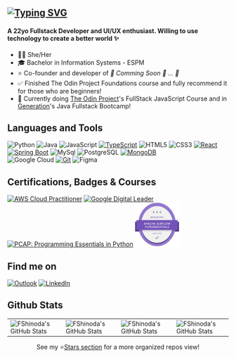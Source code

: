 [![Typing SVG](https://readme-typing-svg.herokuapp.com?font=Fira+Code&weight=700&size=28&duration=2500&pause=5000&color=FF5B50&random=false&width=750&height=44&lines=Greetings!+I'm+Fernanda+Shinoda+%F0%9F%91%8B)](https://git.io/typing-svg)
----
#### A 22yo Fullstack Developer and UI/UX enthusiast. Willing to use technology to create a better world :sparkles:

- :raising_hand_woman: She/Her <br>
- :mortar_board: Bachelor in Information Systems - ESPM <br>
- :star: Co-founder and developer of <i>:construction: Comming Soon :eyes: ... :construction:</i>
- :white_check_mark: Finished The Odin Project Foundations course and fully recommend it for those who are beginners!
- :dart: Currently doing [The Odin Project](https://www.theodinproject.com/)'s FullStack JavaScript Course and in [Generation](https://www.generation.org/)'s Java Fullstack Bootcamp!

## Languages and Tools
<!--
![FShinoda's Top Langs](https://github-readme-stats.vercel.app/api/top-langs/?username=FShinoda&layout=compact&title_color=ff1324&text_color=eeeeee&bg_color=111111&border_color=222222&include_all_commits=true&border_radius=0) 
-->

![Python](https://img.shields.io/badge/Python-14354C?style=flat-square&logo=python&logoColor=white)
![Java](https://img.shields.io/badge/Java-%23ED8B00.svg?style=flat-square&logo=openjdk&logoColor=white)
![JavaScript](https://img.shields.io/badge/JavaScript-d4bd02?style=flat-square&logo=javascript&logoColor=white)
[![TypeScript](https://img.shields.io/badge/TypeScript-3178C6?style=flat-square&logo=typescript&logoColor=fff)](#)
![HTML5](https://img.shields.io/badge/Html5-%23E34F26.svg?style=flat-square&logo=html5&logoColor=white)
![CSS3](https://img.shields.io/badge/Css3-%231572B6.svg?style=flat-square&logo=css3&logoColor=white)
[![React](https://img.shields.io/badge/React-%2320232a.svg?style=flat-square&logo=react&logoColor=%2361DAFB)](#)
[![Spring Boot](https://img.shields.io/badge/Spring%20Boot-6DB33F?style=flat-square&logo=springboot&logoColor=fff)](#)
![MySql](https://img.shields.io/badge/MySQL-0D9996?style=flat-square&logo=mysql&logoColor=white)
![PostgreSQL](https://img.shields.io/badge/Postgres-%23316192.svg?style=flat-square&logo=postgresql&logoColor=white)
[![MongoDB](https://img.shields.io/badge/MongoDB-%234ea94b.svg?style=flat-square&logo=mongodb&logoColor=white)](#)
<br>
![Google Cloud](https://img.shields.io/badge/Google%20Cloud-%234285F4.svg?style=flat-square&logo=google-cloud&logoColor=white)
[![Git](https://img.shields.io/badge/Git-F05032?style=flat-square&logo=git&logoColor=fff)](#)
![Figma](https://img.shields.io/badge/Figma-F24E1E?style=flat-square&logo=figma&logoColor=white)

## Certifications, Badges & Courses

<a href="https://drive.google.com/file/d/16CwADvhwJUimWmLz5FfkDro9DToTAGE5/view" target="_blank" rel="noopener noreferrer"><img alt="AWS Cloud Practitioner" src="https://res.cloudinary.com/hy4kyit2a/f_auto,fl_lossy,q_70/learn/modules/aws-cloud-practitioner-certification-prep/learn-about-the-aws-certified-cloud-practitioner-exam/images/8ef555de1a79ee04d46f669f807e8626_8-e-63168-f-d-72-f-4272-8994-6779-eec-75-ce-9.png" width=100px height=100px /><a>
<a href="https://www.credential.net/26bf5f4f-6af3-49c9-94ef-357bb4b0acb2" target="_blank" rel="noopener noreferrer"><img alt="Google Digital Leader" src="https://templates.images.credential.net/16601179376516142147983414073734.png" width=100px height=100px /></a>
<a href="https://drive.google.com/file/d/1EsGf2IAg6XLFzw2LsK5eap6CIz6jLQFN/view" target="_blank" rel="noopener noreferrer"><img alt="PCAP: Programming Essentials in Python" src="https://home.pearsonvue.com/getattachment/Clients/Python-Institute/pcap-31-xx.png.aspx?lang=en-US&width=200&height=200" width=100px height=100px /></a>
<a href="https://www.credly.com/badges/a487277c-1b9a-4a0d-8166-d1e9247c92cf/linked_in_profile" target="_blank" rel="noopener noreferrer"><img alt="Astronomer Certification for Apache Airflow Fundamentals" src="./src/airflow-fundamentals-badge.png" width=100px height=100px /></a>

## Find me on
<a href="mailto:fernanda.shinoda@hotmail.com?subject=Message" target="_blank" rel="noopener noreferrer"><img alt="Outlook" src="https://img.shields.io/badge/Microsoft_Outlook-0078D4?style=flat-square&logo=microsoft-outlook&logoColor=white"/></a>
<a href="https://www.linkedin.com/in/fernanda-shinoda/" target="_blank" rel="noopener noreferrer"><img alt="LinkedIn" src="https://img.shields.io/badge/LinkedIn-0A66C2?style=flat-square&logo=linkedin&logoColor=fff"/></a>

## Github Stats
<table align="center" width="100%" height="100%" >
    <tr>
        <td><img style="border: none;" src="https://github-profile-summary-cards.vercel.app/api/cards/stats?username=FShinoda&theme=codeSTACKr" alt="FShinoda's GitHub Stats"/></td>
        <td><img style="border: none;" src="https://github-profile-summary-cards.vercel.app/api/cards/productive-time?username=FShinoda&theme=codeSTACKr&utcOffset=-3" alt="FShinoda's GitHub Stats"/>
        <td><img style="border: none;" src="https://github-profile-summary-cards.vercel.app/api/cards/repos-per-language?username=FShinoda&theme=codeSTACKr" alt="FShinoda's GitHub Stats"/></td>
        <td><img style="border: none;" src="https://github-profile-summary-cards.vercel.app/api/cards/most-commit-language?username=FShinoda&theme=codeSTACKr" alt="FShinoda's GitHub Stats"/></td>
    </tr>
</table>
<!--
<table align="center" width="100%" height="100%" >
    <tr>
        <td><img style="border: none;" src="https://github-profile-summary-cards.vercel.app/api/cards/stats?username=FShinoda&theme=kacho_ga" alt="FShinoda's GitHub Stats"/></td>
        <td><img style="border: none;" src="https://github-profile-summary-cards.vercel.app/api/cards/productive-time?username=FShinoda&theme=kacho_ga&utcOffset=10" alt="FShinoda's GitHub Stats"/>
        <td><img style="border: none;" src="https://github-profile-summary-cards.vercel.app/api/cards/repos-per-language?username=FShinoda&theme=kacho_ga" alt="FShinoda's GitHub Stats"/></td>
        <td><img style="border: none;" src="https://github-profile-summary-cards.vercel.app/api/cards/most-commit-language?username=FShinoda&theme=kacho_ga" alt="FShinoda's GitHub Stats"/></td>
    </tr>
</table>
-->
<div align="center">
  See my ⭐<a href="https://github.com/FShinoda?tab=stars">Stars section</a> for a more organized repos view!
</div>

